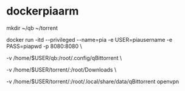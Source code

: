 # dockerpiaarm

mkdir ~/qb ~/torrent

docker run -itd --privileged --name=pia -e USER=piausername -e PASS=piapwd -p 8080:8080 \

-v /home/$USER/qb:/root/.config/qBittorrent \

-v /home/$USER/torrent/:/root/Downloads \

-v /home/$USER/torrent/:/root/.local/share/data/qBittorrent openvpn
